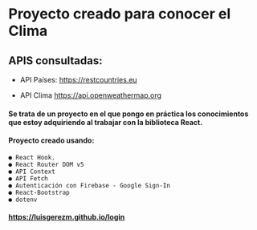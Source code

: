 # Proyecto creado para conocer el Clima

## APIS consultadas:
- API Países:
https://restcountries.eu  

- API Clima
https://api.openweathermap.org

#### Se trata de un proyecto en el que pongo en práctica los conocimientos que estoy adquiriendo al trabajar con la biblioteca React.

#### Proyecto creado usando: 
    ● React Hook.
    ● React Router DOM v5
    ● API Context
    ● API Fetch
    ● Autenticación con Firebase - Google Sign-In
    ● React-Bootstrap
    ● dotenv

#### https://luisgerezm.github.io/login